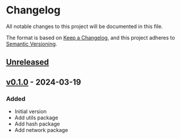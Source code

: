 # Changelog

All notable changes to this project will be documented in this file.

The format is based on [Keep a Changelog](https://keepachangelog.com/en/1.0.0/),
and this project adheres to [Semantic Versioning](https://semver.org/spec/v2.0.0.html).

## [Unreleased]

## [v0.1.0] - 2024-03-19

### Added

- Initial version
- Add utils package
- Add hash package
- Add network package

[Unreleased]: https://github.com/cedrichopf/operator-utils/compare/v0.1.0...HEAD
[v0.1.0]: https://github.com/cedrichopf/operator-utils/compare/0adb5fff7414cad711ada3c256d7ca95c9019aec...v0.1.0
